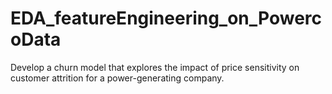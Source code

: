 # EDA_featureEngineering_on_PowercoData
Develop a churn model that explores the impact of price sensitivity on customer attrition for a power-generating company.
